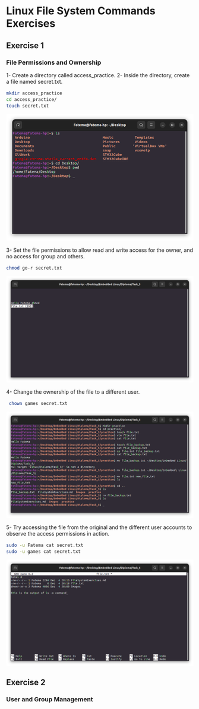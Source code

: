 # Linux File System Commands Exercises

## Exercise 1 ## 
### File Permissions and Ownership ###
1- Create a directory called access_practice.
2- Inside the directory, create a file named secret.txt.
```bash
mkdir access_practice
cd access_practice/
touch secret.txt
```
![Terminal](Images/1.png)

3- Set the file permissions to allow read and write access for the owner, and no access for group and others.
```bash
chmod go-r secret.txt 
```
![Terminal](Images/3.png)

4- Change the ownership of the file to a different user.
```bash
 chown games secret.txt
```
![Terminal](Images/2.png)

5- Try accessing the file from the original and the different user accounts to observe the access permissions in action.
```bash
sudo -u Fatema cat secret.txt
sudo -u games cat secret.txt
```
![Terminal](Images/4.png)


## Exercise 2 ## 
### User and Group Management ###


